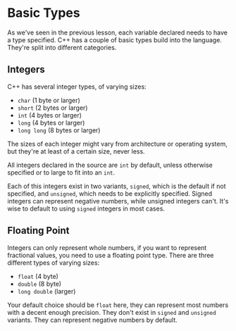 # Basic Types

As we've seen in the previous lesson, each variable declared needs to have a type
specified. C++ has a couple of basic types build into the language. They're split
into different categories.


## Integers

C++ has several integer types, of varying sizes:

- `char` (1 byte or larger)
- `short` (2 bytes or larger)
- `int` (4 bytes or larger)
- `long` (4 bytes or larger)
- `long long` (8 bytes or larger)

The sizes of each integer might vary from architecture or operating system, but
they're at least of a certain size, never less.

All integers declared in the source are `int` by default, unless otherwise
specified or to large to fit into an `int`.

Each of this integers exist in two variants, `signed`, which is the default if
not specified, and `unsigned`, which needs to be explicitly specified. Signed
integers can represent negative numbers, while unsigned integers can't. It's
wise to default to using `signed` integers in most cases.

## Floating Point

Integers can only represent whole numbers, if you want to represent fractional
values, you need to use a floating point type. There are three different
types of varying sizes:

- `float` (4 byte)
- `double` (8 byte)
- `long double` (larger)

Your default choice should be `float` here, they can represent most numbers
with a decent enough precision.
They don't exist in `signed` and `unsigned` variants. They can represent negative
numbers by default.

